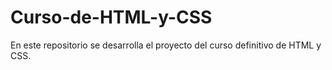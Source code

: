 # Curso-de-HTML-y-CSS
En este repositorio se desarrolla el proyecto del curso definitivo de HTML y CSS.
